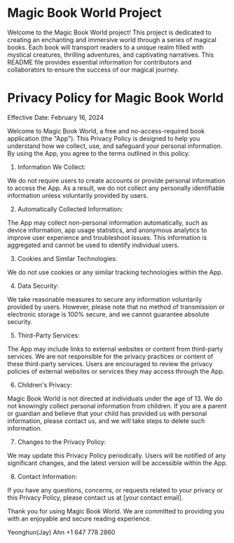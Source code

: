 <h1>Magic Book World Project</h1>

Welcome to the Magic Book World project! This project is dedicated to creating an enchanting and immersive world through a series of magical books. Each book will transport readers to a unique realm filled with mystical creatures, thrilling adventures, and captivating narratives. This README file provides essential information for contributors and collaborators to ensure the success of our magical journey.


<h1>Privacy Policy for Magic Book World</h1>

Effective Date: February 16, 2024

Welcome to Magic Book World, a free and no-access-required book application (the "App"). This Privacy Policy is designed to help you understand how we collect, use, and safeguard your personal information. By using the App, you agree to the terms outlined in this policy.

1. Information We Collect:

We do not require users to create accounts or provide personal information to access the App. As a result, we do not collect any personally identifiable information unless voluntarily provided by users.

2. Automatically Collected Information:

The App may collect non-personal information automatically, such as device information, app usage statistics, and anonymous analytics to improve user experience and troubleshoot issues. This information is aggregated and cannot be used to identify individual users.

3. Cookies and Similar Technologies:

We do not use cookies or any similar tracking technologies within the App.

4. Data Security:

We take reasonable measures to secure any information voluntarily provided by users. However, please note that no method of transmission or electronic storage is 100% secure, and we cannot guarantee absolute security.

5. Third-Party Services:

The App may include links to external websites or content from third-party services. We are not responsible for the privacy practices or content of these third-party services. Users are encouraged to review the privacy policies of external websites or services they may access through the App.

6. Children's Privacy:

Magic Book World is not directed at individuals under the age of 13. We do not knowingly collect personal information from children. If you are a parent or guardian and believe that your child has provided us with personal information, please contact us, and we will take steps to delete such information.

7. Changes to the Privacy Policy:

We may update this Privacy Policy periodically. Users will be notified of any significant changes, and the latest version will be accessible within the App.

8. Contact Information:

If you have any questions, concerns, or requests related to your privacy or this Privacy Policy, please contact us at [your contact email].

Thank you for using Magic Book World. We are committed to providing you with an enjoyable and secure reading experience.

Yeonghun(Jay) Ahn +1 647 778 2860
